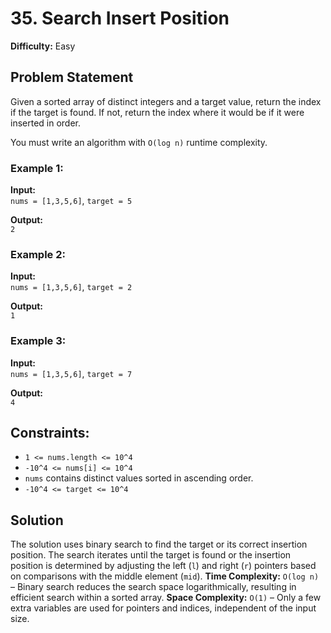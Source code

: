 # 35. Search Insert Position

**Difficulty:** Easy

## Problem Statement

Given a sorted array of distinct integers and a target value, return the index if the target is found. If not, return the index where it would be if it were inserted in order.

You must write an algorithm with `O(log n)` runtime complexity.

### Example 1:

**Input:**  
`nums = [1,3,5,6]`, `target = 5`

**Output:**  
`2`

### Example 2:

**Input:**  
`nums = [1,3,5,6]`, `target = 2`

**Output:**  
`1`

### Example 3:

**Input:**  
`nums = [1,3,5,6]`, `target = 7`

**Output:**  
`4`

## Constraints:

- `1 <= nums.length <= 10^4`
- `-10^4 <= nums[i] <= 10^4`
- `nums` contains distinct values sorted in ascending order.
- `-10^4 <= target <= 10^4`


## Solution
The solution uses binary search to find the target or its correct insertion position. The search iterates until the target is found or the insertion position is determined by adjusting the left (`l`) and right (`r`) pointers based on comparisons with the middle element (`mid`).
**Time Complexity:** `O(log n)` – Binary search reduces the search space logarithmically, resulting in efficient search within a sorted array.
**Space Complexity:** `O(1)` – Only a few extra variables are used for pointers and indices, independent of the input size.